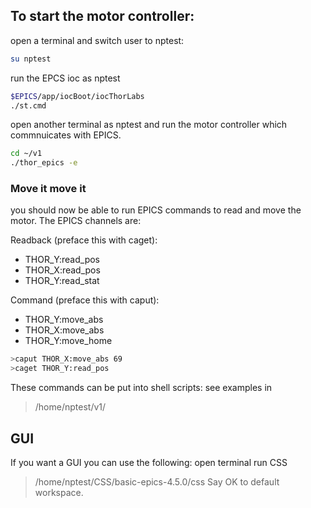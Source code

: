 ## To start the motor controller:

open a terminal and switch user to nptest:
```bash
su nptest
```
run the EPCS ioc as nptest
```bash
$EPICS/app/iocBoot/iocThorLabs
./st.cmd
```

open another terminal as nptest and run the motor controller which commnuicates with EPICS.
```bash
cd ~/v1
./thor_epics -e
```

### Move it move it
you should now be able to run EPICS commands to read and move the motor.
The EPICS channels are:

Readback (preface this with caget): 
- THOR_Y:read_pos
- THOR_X:read_pos
- THOR_Y:read_stat
  
Command (preface this with caput):
- THOR_Y:move_abs
- THOR_X:move_abs
- THOR_Y:move_home

```bash
>caput THOR_X:move_abs 69
>caget THOR_Y:read_pos
```

These commands can be put into shell scripts:
see examples in 
>/home/nptest/v1/

## GUI

If you want a GUI you can use the following:
open terminal run CSS
>/home/nptest/CSS/basic-epics-4.5.0/css
Say OK to default workspace.
